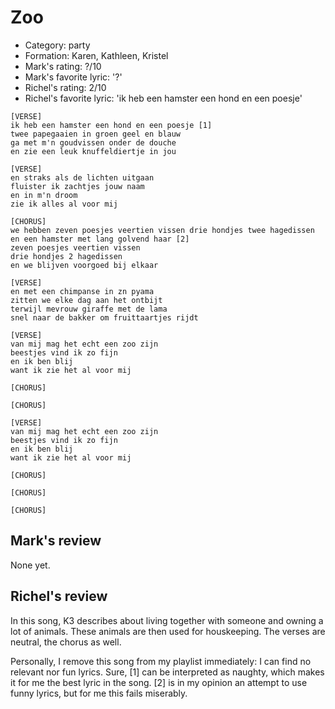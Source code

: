 # Zoo

 * Category: party
 * Formation: Karen, Kathleen, Kristel
 * Mark's rating: ?/10
 * Mark's  favorite lyric: '?'
 * Richel's rating: 2/10
 * Richel's favorite lyric: 'ik heb een hamster een hond en een poesje'

```
[VERSE]
ik heb een hamster een hond en een poesje [1]
twee papegaaien in groen geel en blauw
ga met m'n goudvissen onder de douche
en zie een leuk knuffeldiertje in jou

[VERSE]
en straks als de lichten uitgaan
fluister ik zachtjes jouw naam
en in m'n droom
zie ik alles al voor mij

[CHORUS]
we hebben zeven poesjes veertien vissen drie hondjes twee hagedissen
en een hamster met lang golvend haar [2]
zeven poesjes veertien vissen
drie hondjes 2 hagedissen
en we blijven voorgoed bij elkaar

[VERSE]
en met een chimpanse in zn pyama
zitten we elke dag aan het ontbijt
terwijl mevrouw giraffe met de lama
snel naar de bakker om fruittaartjes rijdt

[VERSE]
van mij mag het echt een zoo zijn
beestjes vind ik zo fijn
en ik ben blij
want ik zie het al voor mij

[CHORUS]

[CHORUS]

[VERSE]
van mij mag het echt een zoo zijn
beestjes vind ik zo fijn
en ik ben blij
want ik zie het al voor mij

[CHORUS]

[CHORUS]

[CHORUS]
```

## Mark's review

None yet.

## Richel's review

In this song, K3 describes about living together with someone and owning
a lot of animals. These animals are then used for houskeeping. The
verses are neutral, the chorus as well.

Personally, I remove this song from my playlist immediately: I can find
no relevant nor fun lyrics. Sure, [1] can be interpreted as naughty,
which makes it for me the best lyric in the song. [2] is in my opinion
an attempt to use funny lyrics, but for me this fails miserably.